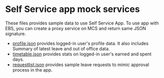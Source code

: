 # Self Service app mock services
These files provides sample data to use Self Service App. To use app with EBS, you can create a proxy service on MCS and return same JSON signature.
* [profile.json](profile.json) provides logged-in user's profile data. It also includes Summary of latest leave and out of office data.
* [timetable.json](timetable.json) provides stats on logged-in user's earned and spent days.
* [requestlist.json](requestlist.json) provides sample leave requests to mimic approval process in the app.

